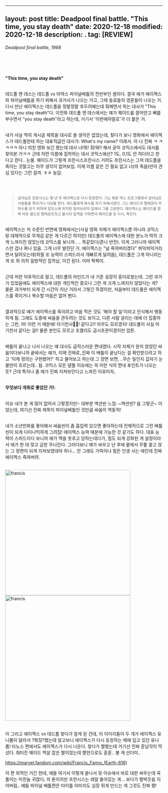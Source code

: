 
---
layout: post
title: Deadpool final battle. "This time, you stay death"
date: 2020-12-18
modified: 2020-12-18
description: .
tag: [REVIEW]
---

###### Deadpool final battle, 1998

<br/><br/>

**"This time, you stay death"**

<br/> 데드풀 앤 데스는 데드풀 vs 아약스 파이널배틀의 전반부인 셈이다. 결국 얘가 에이젝스와 파이널배틀을 하기 위해서 과거사가 나오는 거고, 그때 동료들의 영혼들이 나오는 거. 다시 만난 에이젝스는 데드풀을 정말정말 후두려패는데 줘패면서 하는 대사가 "This time, you stay death"다. 이전화 데드풀 앤 데스에서는 얘가 웨이드를 끌어안고 뼈를 부수면서 "you stay death"라고 하는데, 거기서 '이번에야말로'가 더 붙은 거.

<br/>내가 사실 딱히 게시글 제목을 대사로 쓸 생각은 없었는데, 찾다가 보니 영화에서 에이젝스가 데드풀한테 하는 대표적급인 대사가: What's my name? 이래서. 아 나 진짜 ㅋ ㅋ ㅋㅋㅋ 아니 믜친 영화 보긴 했는데 대사 너!뭐! 줘!와!! 해서 굳이 코믹스에서도 대사를 찾아본 거ㅋㅋ 근데 저런 이름에 집착하는 대사 코믹스에선? 1도, 0.1도 안 하더라고 한다고 한다.. 눈물. 웨이드가 그렇게 프란시스프란시스 거려도 프란시스는 그저 데드풀을 죽이는 것말고는 아무 생각이 없어보임. 이제 이름 같은 건 필요 없고 너(의 죽음)만이 관심 있다는 그런 걸까. ㅎㅎ 농담.  

<br/><br/>
> <small> 살아남은 프란시스는 몇 년 후 에이젝스로 다시 등장한다. 그는 웨폰 엑스 프로그램에서 살아남은 사람들을 죽이거나 사냥을 한다. 데드풀에게 복수를 하기 위해서였다. 그는 웨이드의 텔레포터 주파수를 얻기 위하여 알프스에 위치한 킬러브루의 집에서 그를 고문한다. 에이젝스는 웨이드를 절벽 바로 옆으로 텔레포트하고 불시의 일격을 가하면서 웨이드를 또 다시, 죽인다. </small>

<br/>
에이젝스는 저 수준인 반면에 영화에서는(사실 영화 자체가 에이젝스뿐 아니라 코믹스랑 대체적으로 무게감 같은 게 다르긴 하지만) 데드풀의 에이젝스에 대한 분노가 딱히 크게 느껴지진 않았는데 코믹스를 보니까.. .. 똑같았다(존나 반전). 이게 그러니까 에이젝스만 겁나 화나 있음. 그게 너무 발린단 거. 에이젝스는 "널 죽여버리겠다" 쒸익씌익거리면서 달려오는데(하필 또 능력이 스피드라서 개빠르게 달려옴), 데드풀은 그게 아니라는 게 또 하 믜츼 일방적인 집착남, 이건 된다. 이마 팍팍이.

<br/>근데 저런 덕후적으로 말고, 데드풀의 마인드가 내 기준 굉장히 흥미로웠는데. 그런 과거가 있었음에도 에이젝스에 대한 개인적인 증오나 그런 게 크게 느껴지지 않았다는 게? 
물론 과거부터 되게 긴 시간이 지난 거라서 그렇긴 하겠지만, 
처음부터 데드풀은 에이젝스를 죽이거나 복수할 마음은 없어 뵌다. 

<br/>결과적으로 얘가 에이젝스를 죽이려고 마음 먹은 것도 '해야 할 일'이라고 
인식해서 행동하게 됨. 그래도 도중에 싸움을 관두려는 것도 보이고, 
다른 사람 살리는 데에 더 집중하는 그런, 아! 이런 거 때문에! 
아기천사👶🏻! 같다고!! 
아무도 모르겠지! 데드풀이 사실 아기천사 같다는 걸!! 
물론 본인도 모르고 조켈리도 금시초문이겠지만 암튼. 


<br/>배틀이 끝나고 나서 나오는 얘 대사도 급작스러운 짠내였다. 
시작 자체가 원치 않았던 싸움이다보니까 끝에서는 얘가, 
이제 진짜로_진짜 이 배틀이 끝났다는 걸 확인받으려고 하고 
'이제 정의는 구현됐어?' 하고 물어보고 하는데 그 장면 보면, ..무슨 일인지 갑자기 눈물만이 흐르는데.. 됨. 
코믹스 모든 덷풀 이슈에는 꼭 이런 식의 짠내 포인트가 나오는 듯? 
근데 특히나 좀 애가 진짜 지쳐보인다고 느껴진 이유이자, 

<br/>**무엇보다 개취로 좋았던 거!:**


<br/>
이슈 내가 본 게 많이 없어서 그렇겠지만💦 대부분 액션씬 느낌:
~액션씬? 음 그렇군~ 이었는데, 여기선 진짜 제목이 파이널배틀인 것만큼 싸움이 역동적!

<br/>내가 소년만화를 좋아해서 싸움씬이 좀 흡입력 있으면 좋아하는데 전체적으로 그런 배틀씬이 되게 다이나믹하게 그려짐! 
에이젝스 능력 때문에 가능한 것 같기도 하다. 대표 능력이 스피드이다 보니까 애가 맥을 못추고 당하는데다가, 
힘도 되게 강화된 게 설정이라서 애가 한 대 맞고 금방 무너진다. 그러다보니 얘가 싸우고 난 후에 뭍에서 무릎 꿇고 앉는 
그 장면이 되게 지쳐보였대야 하나... 안 그래도 가뜩이나 힘든 인생 사는 애인데 진짜 에이젝스 죽여버려.


<br/>
<img src="https://vignette.wikia.nocookie.net/marveldatabase/images/c/cd/Francis_Fanny_%28Earth-616%29_from_Deadpool_vs._Thanos_Vol_1_1_001.jpg/revision/latest/scale-to-width-down/343?cb=20170126040425" alt="francis" height="400"><img src="https://www.liveabout.com/thmb/swFjBIlpa7cffoErIk6Y9rqTUiM=/900x0/filters:no_upscale():max_bytes(150000):strip_icc():format(webp)/DeadpoolandAjaxbySteveHarrisReggieJonesandChrisSotomayor-56a5420e3df78cf772875ac2.jpg" alt="francis" height="400">


<br/>아 그리고 에이젝스 vs 데드풀 찾다가 알게 된 건데, 이 이미지들이 두 개가 에이젝스 유니폼이 달라서 ?뭐징?했는데 
알고보니 에이젝스가 다시 등장하는 때에 입고 있던 유니폼! 타노스 편에서도 에이젝스가 다시 나온다. 찾다가 짤봤는데 거기선 진짜 훈남각이 딱 섰다.
줘터진 웨이드 멱살 잡은 짤이었는데 짤만으로도 훈훈.. 볼 게 산더미..

https://marvel.fandom.com/wiki/Francis_Fanny_(Earth-616)


이 편 외적인 거긴 한데, 얘들 여기서 이렇게 끝나서 뒷 이슈에서 바로 대판 싸우는데 
꼭 풀이는 미친놈 귀찮다, 의 톤이지만 프란시스는 레알 돌아있는 게... 
보다가 함박웃음 지어버림.. 얘들 파이널 배틀편은 타이틀 이미지도 심장 뛰게 만드는 게 그것도 진짜 짱!
